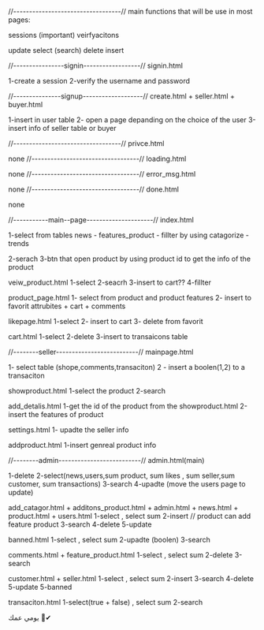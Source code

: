 //----------------------------------//
main functions that will be use in most pages:

sessions (important)
veirfyacitons

update 
select (search)
delete 
insert



//----------------signin------------------//
signin.html

1-create a session
2-verify the username and password

//---------------signup-------------------//
create.html + seller.html + buyer.html

1-insert in user table 
2- open a page depanding on the choice of the user 
3-insert info of seller table or buyer


//----------------------------------//
privce.html

none
//----------------------------------//
loading.html

none
//----------------------------------//
error_msg.html

none
//----------------------------------//
done.html

none



//-----------main--page---------------------//
index.html

1-select from tables 
news - features_product - fillter by using catagorize - trends 

2-serach
3-btn  that open product by using product id to get the info of the product


veiw_product.html
1-select
2-seacrh
3-insert to cart??
4-fillter

product_page.html
1- select from product and product features
2- insert to favorit attrubites + cart + comments

likepage.html
1-select
2- insert to cart
3- delete from favorit

cart.html
1-select
2-delete 
3-insert to transaicons table


//--------seller--------------------------//
mainpage.html

1- select table (shope,comments,transaciton)
2 - insert a boolen(1,2) to a transaciton

showproduct.html
1-select the product
2-search 

add_detalis.html
1-get the id of the product from the showproduct.html
2-insert the features of product

settings.html
1- upadte the seller info

addproduct.html
1-insert genreal product info


//--------admin--------------------------//
admin.html(main)

1-delete
2-select(news,users,sum product, sum likes , sum seller,sum customer, sum transactions)
3-search
4-upadte (move the users page to update)

add_catagor.html + additons_product.html + admin.html + news.html + product.html + users.html
1-select , select sum
2-insert // product can add feature product
3-search
4-delete
5-update

banned.html
1-select , select sum
2-upadte (boolen)
3-search

comments.html + feature_product.html
1-select , select sum
2-delete
3-search

customer.html + seller.html
1-select , select sum
2-insert
3-search
4-delete
5-update
5-banned

transaciton.html
1-select(true + false) , select sum
2-search




يومي عمك 👀✔